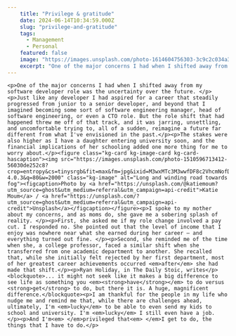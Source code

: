```yaml
---
    title: "Privilege & gratitude"
    date: 2024-06-14T10:34:59.000Z
    slug: "privilege-and-gratitude"
    tags:
      - Management
      - Personal
    featured: false
    image: "https://images.unsplash.com/photo-1614604756303-3c9c2c034a32?crop=entropy&cs=tinysrgb&fit=max&fm=jpg&ixid=M3wxMTc3M3wwfDF8c2VhcmNofDF8fGZhbGwlMjBjb2xvcnN8ZW58MHx8fHwxNzE4MzYxMTgyfDA&ixlib=rb-4.0.3&q=80&w=2000"
    excerpt: "One of the major concerns I had when I shifted away from my software developer role was the uncertainty over the future. "
---
```

    <p>One of the major concerns I had when I shifted away from my software developer role was the uncertainty over the future. </p><p>Just like any developer I had aspired for a career that steadily progressed from junior to a senior developer, and beyond that I imagined becoming some sort of software engineering manager, head of software engineering, or even a CTO role. But the role shift that had happened threw me off of that track, and it was jarring, unsettling, and uncomfortable trying to, all of a sudden, reimagine a future far different from what I've envisioned in the past.</p><p>The stakes were also higher as I have a daughter entering university soon, and the financial implications of her schooling added one more thing for me to worry about.</p><figure class="kg-card kg-image-card kg-card-hascaption"><img src="https://images.unsplash.com/photo-1510596713412-56030de252c8?crop=entropy&cs=tinysrgb&fit=max&fm=jpg&ixid=M3wxMTc3M3wwfDF8c2VhcmNofDF8fHVuY2VydGFpbnR5fGVufDB8fHx8MTcxODM1OTg2Mnww&ixlib=rb-4.0.3&q=80&w=2000" class="kg-image" alt="Long and winding road towards fog"><figcaption>Photo by <a href="https://unsplash.com/@katiemoum?utm_source=ghost&utm_medium=referral&utm_campaign=api-credit">Katie Moum</a> / <a href="https://unsplash.com/?utm_source=ghost&utm_medium=referral&utm_campaign=api-credit">Unsplash</a></figcaption></figure><p>I spoke to my mother about my concerns, and as moms do, she gave me a sobering splash of reality. </p><p>First, she asked me if my role change involved a pay cut. I responded no. She pointed out that the level of income that I enjoy was nowhere near what she earned during her career – and everything turned out fine. </p><p>Second, she reminded me of the time when she, a college professor, faced a similar shift when she transferred from one academic department to another. She recalled that, while she initially felt rejected by her first department, most of her greatest career achievements occurred <em>after</em> she had made that shift.</p><p>Ryan Holiday, in The Daily Stoic, writes</p><blockquote>... it might not seek like it makes a big difference to see life as something you <em><strong>have</strong></em> to do versus <strong>get</strong> to do, but there it is. A huge, magnificent difference.</blockquote><p>I am thankful for the people in my life who nudge me and remind me that, while there are challenges ahead, ultimately, I'm <em>lucky</em> to be able to even send my kids to school and university. I'm <em>lucky</em> I still even have a job. </p><p>And I'm<em> </em>privileged that<em> </em>I get to do, the things that I have to do.</p>
